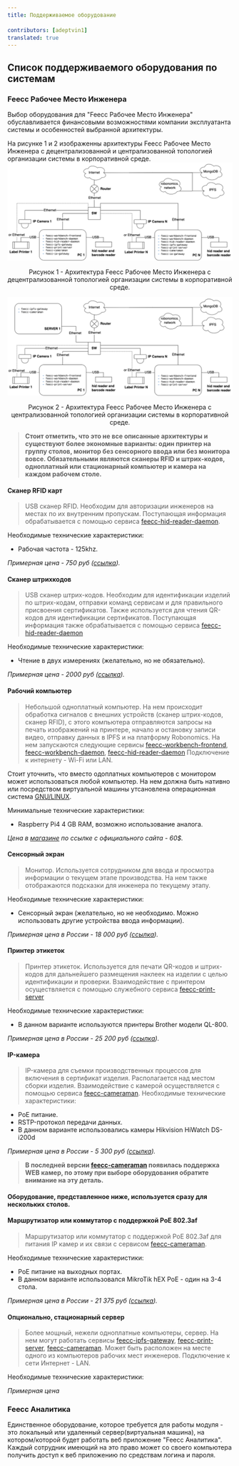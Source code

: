 ```yaml
---
title: Поддерживаемое оборудование
 
contributors: [adeptvin1]
translated: true
---
```

## Список поддерживаемого оборудования по системам
### Feecc Рабочее Место Инженера
Выбор оборудования для "Feecc Рабочее Место Инженера" обуславливается финансовыми возможностями компании эксплуатанта системы и особенностей выбранной архитектуры.

На рисунке 1 и 2 изображенны архитектуры Feecc Рабочее Место Инженера с децентрализованной и централизованной топологией организации системы в корпоративной среде.
![architec1](../images/feecc-system-architecture/picture1.png)

<p align="center">
Рисунок 1 - Архитектура Feecc Рабочее Место Инженера с децентрализованной топологией организации системы в корпоративной среде.
</p>

![architec2](../images/feecc-system-architecture/picture2.png)

<p align="center">
Рисунок 2 - Архитектура Feecc Рабочее Место Инженера с централизованной топологией организации системы в корпоративной среде.
</p>

> **Стоит отметить, что это не все описанные архитектуры и существуют более экономные варианты: один принтер на группу столов, монитор без сенсорного ввода или без монитора вовсе. Обязательными являются сканеры RFID и штрих-кодов, одноплатный или стационарный компьютер и камера на каждом рабочем столе.** 

#### **Сканер RFID карт**

> USB сканер RFID. Необходим для авторизации инженеров на местах по их внутренним пропускам. Поступающая информация
> обрабатывается с помощью сервиса [feecc-hid-reader-daemon](https://github.com/Multi-Agent-io/feecc-hid-reader-daemon).

Необходимые технические характеристики:

  - Рабочая частота - 125khz.

*Примерная цена - 750 руб ([ссылка](https://aliexpress.ru/item/1005003579675742.html?spm=a2g2w.productlist.0.0.190ad16cWCptVr&sku_id=12000026804509353)).*

#### **Сканер штрихкодов**

> USB сканер штрих-кодов. Необходим для идентификации изделий по штрих-кодам, отправки команд сервисам и для правильного 
> присвоения сертификатов. Также используется для чтения QR-кодов для идентификации сертификатов. Поступающая информация
> также обрабатывается с помощью сервиса [feecc-hid-reader-daemon](https://github.com/Multi-Agent-io/feecc-hid-reader-daemon)

Необходимые технические характеристики:

  - Чтение в двух измерениях (желательно, но не обязательно).

*Примерная цена - 2000 руб ([ссылка](https://aliexpress.ru/item/32902727438.html?spm=a2g2w.productlist.0.0.263d68c5fTwi8J&sku_id=10000009784771593)).*

#### **Рабочий компьютер**

> Небольшой одноплатный компьютер. На нем происходит обработка сигналов с внешних устройств (сканер штрих-кодов, сканер 
> RFID), с этого компьютера отправляются запросы на печать изображений на принтере, начало и остановку записи видео, 
> отправку данных в IPFS и на платформу Robonomics. На нем запускаются следующие сервисы [feecc-workbench-frontend](https://github.com/Multi-Agent-io/feecc-workbench-frontend), [feecc-workbench-daemon](https://github.com/Multi-Agent-io/feecc-workbench-daemon), [feecc-hid-reader-daemon](https://github.com/Multi-Agent-io/feecc-hid-reader-daemon)
> Подключение к интернету - Wi-Fi или LAN.

Стоит уточнить, что вместо одоплатных компьютеров с монитором может использоваться любой компьютер. На нем должна быть
нативно или посредством виртуальной машины утсановлена операционная система [GNU/LINUX](https://www.gnu.org/).

Минимальные технические характеристики:

  - Raspberry Pi4 4 GB RAM, возможно использование аналога.

*Цена в [магазине](https://www.cytron.io/p-raspberry-pi-4-model-b-4gb) по ссылке с официального сайта - 60$.*

#### **Сенсорный экран**

> Монитор. Используется сотрудником для ввода и просмотра информации о текущем этапе производства. На нем также
> отображаются подсказки для инженера по текущему этапу.

Необходимые технические характеристики:

  - Сенсорный экран (желательно, но не необходимо. Можно использовать другие устройства ввода информации).

*Примерная цена в России - 18 000 руб ([ссылка](https://www.dns-shop.ru/product/d2f9158c3ba43330/156-monitor-asus-vt168n-cernyj/)).*

#### **Принтер этикеток**

> Принтер этикеток. Используется для печати QR-кодов и штрих-кодов для дальнейшего размещения наклеек на изделии с целью
> идентификации и проверки. Взаимодействие с принтером осуществляется с помощью служебного сервиса [feecc-print-server](https://github.com/Multi-Agent-io/feecc-print-server)

Необходимые технические характеристики:

  - В данном варианте используются принтеры Brother модели QL-800.

*Примерная цена в России - 25 200 руб ([ссылка](https://brother-printers.ru/product/printer-brother-ql-800-dlya-pechati-nakleek/)).*

#### **IP-камера**

> IP-камера для съемки производственных процессов для включения в сертификат изделия. Располагается над местом сборки изделия.
> Взаимодействие с камерой осуществляется с помощью сервиса [feecc-cameraman](https://github.com/Multi-Agent-io/feecc-cameraman).
Необходимые технические характеристики:

  - PoE питание.
  - RSTP-протокол передачи данных.
  - В данном варианте использовались камеры Hikvision HiWatch DS-i200d

*Примерная цена в России - 5 300 руб ([ссылка](https://videoglaz.ru/ulichnye-ip-kamery/hiwatch/hiwatch-ds-i200d-28-mm)).*
> **В последней версии [feecc-cameraman](https://github.com/Multi-Agent-io/feecc-cameraman) появилась поддержка WEB камер, по этому при выборе оборудования обратите внимание на эту деталь.**

#### **Оборудование, представленное ниже, используется сразу для нескольких столов.**

#### **Маршрутизатор или коммутатор с поддержкой PoE 802.3af**

> Маршрутизатор или коммутатор с поддержкой PoE 802.3af для питания IP камер и их связи с сервисом [feecc-cameraman](https://github.com/Multi-Agent-io/feecc-cameraman). 

Необходимые технические характеристики:

  - PoE питание на выходных портах.
  - В данном варианте использовался MikroTik hEX PoE - один на 3-4 стола.

*Примерная цена в России - 21 375 руб ([ссылка](https://mikrotik.ru/katalog/katalog/hardware/switches/poe-switches/RB960PGS)).*

#### **Опционально, стационарный сервер**

> Более мощный, нежели одноплатные компьютеры, сервер. На нем могут работать сервисы [feecc-ipfs-gateway](https://github.com/Multi-Agent-io/feecc-ipfs-gateway), [feecc-print-server](https://github.com/Multi-Agent-io/feecc-print-server), [feecc-cameraman](https://github.com/Multi-Agent-io/feecc-cameraman). Может быть расположен
> на месте одного из компьютеров рабочих мест инженеров. Подключение к сети Интернет - LAN.

Необходимые технические характеристики:

[//]: # (TODO: )

*Примерная цена*

[//]: # (TODO: )

### Feecc Аналитика

Единственное оборудование, которое требуется для работы модуля - это локальный или удаленный сервер(виртуальная машина), на котором/которой будет работать веб приложение "Feecc Аналитика". Каждый сотрудник имеющий на это право может со своего компьютера получить доступ к веб приложению по средствам логина и пароля.
